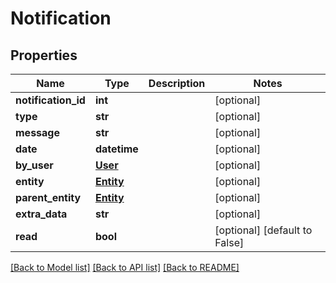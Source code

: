 # Notification

## Properties
Name | Type | Description | Notes
------------ | ------------- | ------------- | -------------
**notification_id** | **int** |  | [optional] 
**type** | **str** |  | [optional] 
**message** | **str** |  | [optional] 
**date** | **datetime** |  | [optional] 
**by_user** | [**User**](User.md) |  | [optional] 
**entity** | [**Entity**](Entity.md) |  | [optional] 
**parent_entity** | [**Entity**](Entity.md) |  | [optional] 
**extra_data** | **str** |  | [optional] 
**read** | **bool** |  | [optional] [default to False]

[[Back to Model list]](../README.md#documentation-for-models) [[Back to API list]](../README.md#documentation-for-api-endpoints) [[Back to README]](../README.md)


